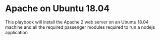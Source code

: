 # Apache on Ubuntu 18.04

This playbook will install the Apache 2 web server on an Ubuntu 18.04 machine and all the required passenger modules required to run a nodejs application
